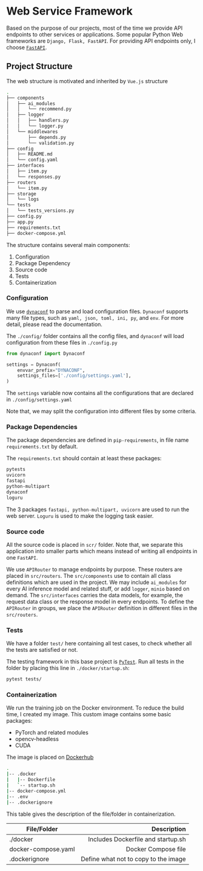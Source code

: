 # Web Service Framework

Based on the purpose of our projects, most of the time we provide API endpoints to other services or applications. Some popular Python Web frameworks are `Django, Flask, FastAPI`. For providing API endpoints only, I choose [`FastAPI`](https://fastapi.tiangolo.com/).

## Project Structure

The web structure is motivated and inherited by `Vue.js` structure

```bash
.
├── components
│   ├── ai_modules
│   │   └── recommend.py
│   ├── logger
│   │   ├── handlers.py
│   │   └── logger.py
│   └── middlewares
│       ├── depends.py
│       └── validation.py
├── config
│   ├── README.md
│   └── config.yaml
├── interfaces
│   ├── item.py
│   └── responses.py
├── routers
│   └── item.py
├── storage
│   └── logs
└── tests
│   └── tests_versions.py
├── config.py
├── app.py
├── requirements.txt
├── docker-compose.yml
```

The structure contains several main components:

1. Configuration
2. Package Dependency
3. Source code
4. Tests
5. Containerization

### Configuration

We use [`dynaconf`](https://www.dynaconf.com/) to parse and load configuration files. `Dynaconf` supports many file types, such as `yaml, json, toml, ini, py`, and `env`. For more detail, please read the documentation.

The `./config/` folder contains all the config files, and `dynaconf` will load configuration from these files in `./config.py`

```python
from dynaconf import Dynaconf

settings = Dynaconf(
    envvar_prefix="DYNACONF",
    settings_files=['./config/settings.yaml'],
)
```

The `settings` variable now contains all the configurations that are declared in `./config/settings.yaml`

Note that, we may split the configuration into different files by some criteria.

### Package Dependencies

The package dependencies are defined in `pip-requirements`, in file name `requirements.txt` by default.

The `requirements.txt` should contain at least these packages:

```requirements.txt
pytests
uvicorn
fastapi
python-multipart
dynaconf
loguru
```

The 3 packages `fastapi, python-multipart, uvicorn` are used to run the web server. `Loguru` is used to make the logging task easier.

### Source code

All the source code is placed in `scr/` folder. Note that, we separate this application into smaller parts which means instead of writing all endpoints in one `FastAPI`.

We use `APIRouter` to manage endpoints by purpose. These routers are placed in `src/routers`.
The `src/components` use to contain all class definitions which are used in the project. We may include `ai_modules` for every AI inference model and related stuff, or add `logger`, `minio` based on demand.
The `src/interfaces` carries the data models, for example, the request data class or the response model in every endpoints.
To define the `APIRouter` in groups, we place the `APIRouter` definition in different files in the `src/routers`.

### Tests

We have a folder `test/` here containing all test cases, to check whether all the tests are satisfied or not.

The testing framework in this base project is [`PyTest`](https://docs.pytest.org/en/7.2.x/). Run all tests in the folder by placing this line in `./docker/startup.sh`:

```bash
pytest tests/
```

### Containerization

We run the training job on the Docker environment. To reduce the build time, I created my image. This custom image contains some basic packages:

- PyTorch and related modules
- opencv-headless
- CUDA

The image is placed on [Dockerhub](https://hub.docker.com/r/gr000a1/torch-gpu/tags)

```bash
.
|-- .docker
|   |-- Dockerfile
|   `-- startup.sh
|-- docker-compose.yml
|-- .env
|-- .dockerignore
```

This table gives the description of the file/folder in containerization.

| File/Folder         |                          Description |
| ------------------- | -----------------------------------: |
| ./docker            |   Includes Dockerfile and startup.sh |
| docker-compose.yaml |                  Docker Compose file |
| .dockerignore       | Define what not to copy to the image |
